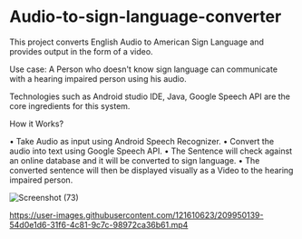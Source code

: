 # Audio-to-sign-language-converter

This project converts English Audio to American Sign Language and provides output in the form of a video.

Use case: A Person who doesn't know sign language can communicate with a hearing impaired person using his audio. 

Technologies such as Android studio IDE, Java, Google Speech API are the core ingredients for this system.  

How it Works?

•	Take Audio as input using Android Speech Recognizer.
•	Convert the audio into text using Google Speech API.
•	The Sentence will check against an online database and it will be converted to sign language. 
•	The converted sentence will then be displayed visually as a Video to the hearing impaired person.

![Screenshot (73)](https://user-images.githubusercontent.com/121610623/209950286-8b333896-72ce-4bef-a262-464a219fe933.png)

https://user-images.githubusercontent.com/121610623/209950139-54d0e1d6-31f6-4c81-9c7c-98972ca36b61.mp4


